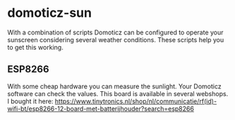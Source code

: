 # domoticz-sun

With a combination of scripts Domoticz can be configured to operate your sunscreen considering several weather conditions. These scripts help you to get this working.

## ESP8266
With some cheap hardware you can measure the sunlight. Your Domoticz software can check the values.
This board is available in several webshops. I bought it here: https://www.tinytronics.nl/shop/nl/communicatie/rf(id)-wifi-bt/esp8266-12-board-met-batterijhouder?search=esp8266
